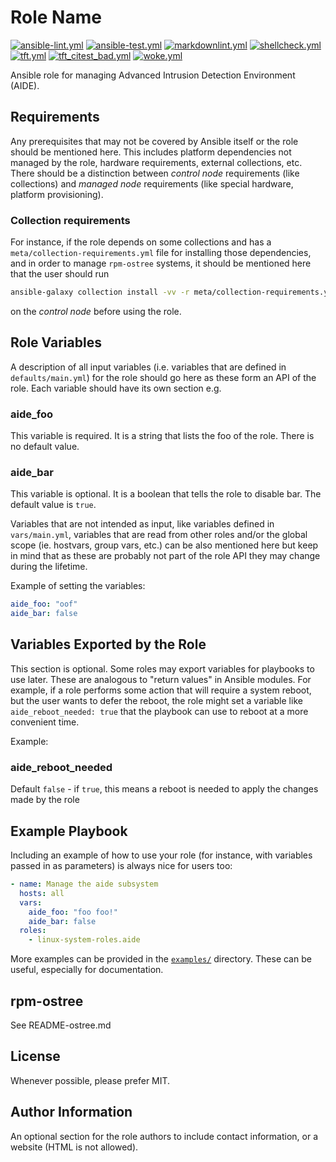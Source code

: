 # Role Name

[![ansible-lint.yml](https://github.com/linux-system-roles/aide/actions/workflows/ansible-lint.yml/badge.svg)](https://github.com/linux-system-roles/aide/actions/workflows/ansible-lint.yml) [![ansible-test.yml](https://github.com/linux-system-roles/aide/actions/workflows/ansible-test.yml/badge.svg)](https://github.com/linux-system-roles/aide/actions/workflows/ansible-test.yml) [![markdownlint.yml](https://github.com/linux-system-roles/aide/actions/workflows/markdownlint.yml/badge.svg)](https://github.com/linux-system-roles/aide/actions/workflows/markdownlint.yml) [![shellcheck.yml](https://github.com/linux-system-roles/aide/actions/workflows/shellcheck.yml/badge.svg)](https://github.com/linux-system-roles/aide/actions/workflows/shellcheck.yml) [![tft.yml](https://github.com/linux-system-roles/aide/actions/workflows/tft.yml/badge.svg)](https://github.com/linux-system-roles/aide/actions/workflows/tft.yml) [![tft_citest_bad.yml](https://github.com/linux-system-roles/aide/actions/workflows/tft_citest_bad.yml/badge.svg)](https://github.com/linux-system-roles/aide/actions/workflows/tft_citest_bad.yml) [![woke.yml](https://github.com/linux-system-roles/aide/actions/workflows/woke.yml/badge.svg)](https://github.com/linux-system-roles/aide/actions/workflows/woke.yml)

Ansible role for managing Advanced Intrusion Detection Environment (AIDE).

## Requirements

Any prerequisites that may not be covered by Ansible itself or the role should
be mentioned here.  This includes platform dependencies not managed by the
role, hardware requirements, external collections, etc.  There should be a
distinction between *control node* requirements (like collections) and
*managed node* requirements (like special hardware, platform provisioning).

### Collection requirements

For instance, if the role depends on some collections and has a
`meta/collection-requirements.yml` file for installing those dependencies, and
in order to manage `rpm-ostree` systems, it should be mentioned here that the
 user should run

```bash
ansible-galaxy collection install -vv -r meta/collection-requirements.yml
```

on the *control node* before using the role.

## Role Variables

A description of all input variables (i.e. variables that are defined in
`defaults/main.yml`) for the role should go here as these form an API of the
role.  Each variable should have its own section e.g.

### aide_foo

This variable is required.  It is a string that lists the foo of the role.
There is no default value.

### aide_bar

This variable is optional.  It is a boolean that tells the role to disable bar.
The default value is `true`.

Variables that are not intended as input, like variables defined in
`vars/main.yml`, variables that are read from other roles and/or the global
scope (ie. hostvars, group vars, etc.) can be also mentioned here but keep in
mind that as these are probably not part of the role API they may change during
the lifetime.

Example of setting the variables:

```yaml
aide_foo: "oof"
aide_bar: false
```

## Variables Exported by the Role

This section is optional.  Some roles may export variables for playbooks to
use later.  These are analogous to "return values" in Ansible modules.  For
example, if a role performs some action that will require a system reboot, but
the user wants to defer the reboot, the role might set a variable like
`aide_reboot_needed: true` that the playbook can use to reboot at a more
convenient time.

Example:

### aide_reboot_needed

Default `false` - if `true`, this means a reboot is needed to apply the changes
made by the role

## Example Playbook

Including an example of how to use your role (for instance, with variables
passed in as parameters) is always nice for users too:

```yaml
- name: Manage the aide subsystem
  hosts: all
  vars:
    aide_foo: "foo foo!"
    aide_bar: false
  roles:
    - linux-system-roles.aide
```

More examples can be provided in the [`examples/`](examples) directory. These
can be useful, especially for documentation.

## rpm-ostree

See README-ostree.md

## License

Whenever possible, please prefer MIT.

## Author Information

An optional section for the role authors to include contact information, or a
website (HTML is not allowed).
